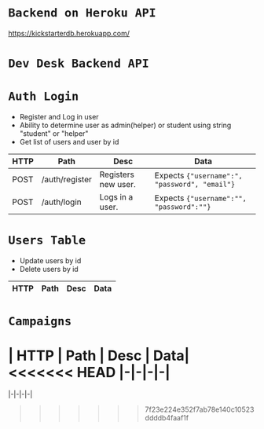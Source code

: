 

# `Backend on Heroku API`
https://kickstarterdb.herokuapp.com/


# `Dev Desk Backend API` 


# `Auth Login`

- Register and Log in user
- Ability to determine user as admin(helper) or student using string "student" or "helper"
- Get list of users and user by id

| HTTP | Path               | Desc                                   | Data|
|-|-|-|-|
| POST | /auth/register | Registers new user. | Expects `{"username":", "password", "email"}`|
| POST | /auth/login    | Logs in a user.   |  Expects `{"username":"", "password":""}`|

# `Users Table`

- Update users by id
- Delete users by id


| HTTP | Path               | Desc                                   | Data|
|-|-|-|-|


# `Campaigns`

| HTTP | Path               | Desc                                   | Data|
<<<<<<< HEAD
|-|-|-|-|
=======
|-|-|-|-|
>>>>>>> 7f23e224e352f7ab78e140c10523ddddb4faaf1f
